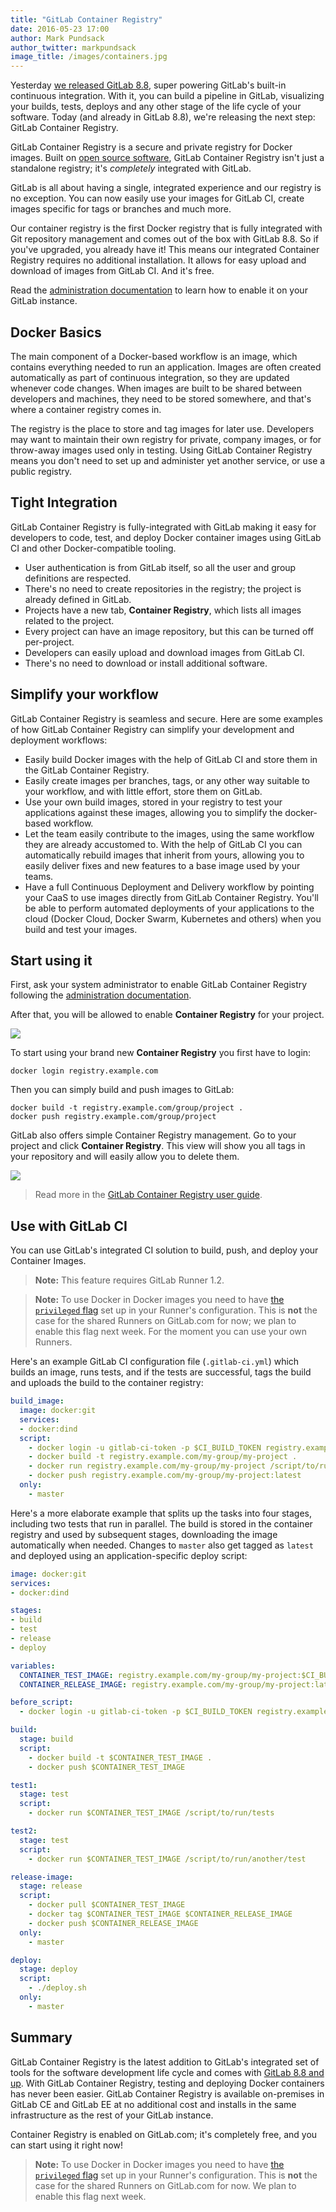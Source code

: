 ```yaml
---
title: "GitLab Container Registry"
date: 2016-05-23 17:00
author: Mark Pundsack
author_twitter: markpundsack
image_title: /images/containers.jpg
---
```


Yesterday [we released GitLab 8.8][8.8], super powering GitLab's built-in
continuous integration. With it, you can build a pipeline in GitLab,
visualizing your builds, tests, deploys and any other stage of the life cycle of
your software. Today (and already in GitLab 8.8), we're releasing the next
step: GitLab Container Registry.

GitLab Container Registry is a secure and private registry for Docker images.
Built on [open source software](https://github.com/docker/distribution),
GitLab Container Registry isn't just a standalone registry;
it's _completely_ integrated with GitLab.

GitLab is all about having a single, integrated experience and our registry
is no exception. You can now easily use your images for GitLab CI, create
images specific for tags or branches and much more.

Our container registry is the first Docker registry that is
fully integrated with Git repository management and comes out of the box with
GitLab 8.8. So if you've upgraded, you already have it!
This means our integrated Container Registry requires no additional
installation. It allows for easy upload and download of images
from GitLab CI. And it's free.

Read the [administration documentation][admin-docs] to learn how to enable it
on your GitLab instance.

[8.8]: https://about.gitlab.com/2016/05/22/gitlab-8-8-released/

<!-- more -->

## Docker Basics

The main component of a Docker-based workflow is an image, which contains
everything needed to run an application. Images are often created automatically
as part of continuous integration, so they are updated whenever code changes.
When images are built to be shared between developers and machines, they need to
be stored somewhere, and that's where a container registry comes in.

The registry is the place to store and tag images for later use. Developers may
want to maintain their own registry for private, company images, or for
throw-away images used only in testing. Using GitLab Container Registry means
you don't need to set up and administer yet another service, or use a public
registry.

## Tight Integration

GitLab Container Registry is fully-integrated with GitLab making it easy for
developers to code, test, and deploy Docker container images using GitLab CI
and other Docker-compatible tooling.

- User authentication is from GitLab itself, so all the user and group
  definitions are respected.
- There's no need to create repositories in the registry; the project is already
  defined in GitLab.
- Projects have a new tab, **Container Registry**, which lists all images
  related to the project.
- Every project can have an image repository, but this can be turned off
  per-project.
- Developers can easily upload and download images from GitLab CI.
- There's no need to download or install additional software.

## Simplify your workflow

GitLab Container Registry is seamless and secure.
Here are some examples of how GitLab Container Registry can simplify your
development and deployment workflows:

- Easily build Docker images with the help of GitLab CI and store them in the
  GitLab Container Registry.
- Easily create images per branches, tags, or any other way suitable to your
  workflow, and with little effort, store them on GitLab.
- Use your own build images, stored in your registry to test your applications
  against these images, allowing you to simplify the docker-based workflow.
- Let the team easily contribute to the images, using the same workflow they are
  already accustomed to. With the help of GitLab CI you can automatically
  rebuild images that inherit from yours, allowing you to easily deliver fixes
  and new features to a base image used by your teams.
- Have a full Continuous Deployment and Delivery workflow by pointing your
  CaaS to use images directly from GitLab Container Registry. You'll be able to
  perform automated deployments of your applications to the cloud
  (Docker Cloud, Docker Swarm, Kubernetes and others) when you build and test
  your images.

## Start using it

First, ask your system administrator to enable GitLab Container Registry
following the [administration documentation][admin-docs].

After that, you will be allowed to enable **Container Registry** for your project.

![](/images/container-registry/project_feature.png)

To start using your brand new **Container Registry** you first have to login:

```
docker login registry.example.com
```

Then you can simply build and push images to GitLab:

```
docker build -t registry.example.com/group/project .
docker push registry.example.com/group/project
```

GitLab also offers simple Container Registry management. Go to your project and click **Container Registry**.
This view will show you all tags in your repository and will easily allow you to delete them.

![](/images/container-registry/container_registry.png)

> Read more in the [GitLab Container Registry user guide][user-docs].

## Use with GitLab CI

You can use GitLab's integrated CI solution to build, push, and deploy your
Container Images.

> **Note:** This feature requires GitLab Runner 1.2.

> **Note:**
To use Docker in Docker images you need to have [the `privileged` flag][privflag]
set up in your Runner's configuration. This is **not** the case for the shared
Runners on GitLab.com for now; we plan to enable this flag next week. For the
moment you can use your own Runners.

Here's an example GitLab CI configuration file (`.gitlab-ci.yml`) which builds
an image, runs tests, and if the tests are successful, tags the build and
uploads the build to the container registry:

```yaml
build_image:
  image: docker:git
  services:
  - docker:dind
  script:
    - docker login -u gitlab-ci-token -p $CI_BUILD_TOKEN registry.example.com
    - docker build -t registry.example.com/my-group/my-project .
    - docker run registry.example.com/my-group/my-project /script/to/run/tests
    - docker push registry.example.com/my-group/my-project:latest
  only:
    - master
```

Here's a more elaborate example that splits up the tasks into four stages,
including two tests that run in parallel. The build is stored in the container
registry and used by subsequent stages, downloading the image automatically
when needed. Changes to `master` also get tagged as `latest` and deployed using
an application-specific deploy script:

```yaml
image: docker:git
services:
- docker:dind

stages:
- build
- test
- release
- deploy

variables:
  CONTAINER_TEST_IMAGE: registry.example.com/my-group/my-project:$CI_BUILD_REF_NAME
  CONTAINER_RELEASE_IMAGE: registry.example.com/my-group/my-project:latest

before_script:
  - docker login -u gitlab-ci-token -p $CI_BUILD_TOKEN registry.example.com

build:
  stage: build
  script:
    - docker build -t $CONTAINER_TEST_IMAGE .
    - docker push $CONTAINER_TEST_IMAGE

test1:
  stage: test
  script:
    - docker run $CONTAINER_TEST_IMAGE /script/to/run/tests

test2:
  stage: test
  script:
    - docker run $CONTAINER_TEST_IMAGE /script/to/run/another/test

release-image:
  stage: release
  script:
    - docker pull $CONTAINER_TEST_IMAGE
    - docker tag $CONTAINER_TEST_IMAGE $CONTAINER_RELEASE_IMAGE
    - docker push $CONTAINER_RELEASE_IMAGE
  only:
    - master

deploy:
  stage: deploy
  script:
    - ./deploy.sh
  only:
    - master
```

## Summary

GitLab Container Registry is the latest addition to GitLab's integrated set of
tools for the software development life cycle and comes with
[GitLab 8.8 and up][8.8]. With GitLab Container Registry,
testing and deploying Docker containers has never been easier.
GitLab Container Registry is available on-premises in GitLab CE and GitLab EE
at no additional cost and installs in the same infrastructure as the rest of
your GitLab instance.

Container Registry is enabled on GitLab.com; it's completely free, and you can
start using it right now!

> **Note:**
To use Docker in Docker images you need to have [the `privileged` flag][privflag]
set up in your Runner's configuration. This is **not** the case for the shared
Runners on GitLab.com for now. We plan to enable this flag next week.

[8.8]: https://about.gitlab.com/2016/05/22/gitlab-8-8-released/
[user-docs]: http://docs.gitlab.com/ce/container_registry/README.html
[admin-docs]: http://docs.gitlab.com/ce/administration/container_registry.html
[privflag]: https://gitlab.com/gitlab-org/gitlab-ci-multi-runner/blob/master/docs/executors/docker.md#use-docker-in-docker-with-privileged-mode
